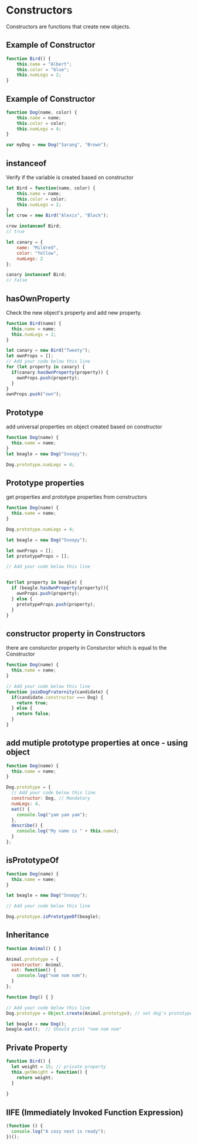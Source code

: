 # Constructors
Constructors are functions that create new objects.

## Example of Constructor
```javascript
function Bird() {
    this.name = "Albert";
    this.color = "blue";
    this.numLegs = 2;
}
```

## Example of Constructor
```javascript
function Dog(name, color) {
    this.name = name;
    this.color = color;
    this.numLegs = 4;
}

var myDog = new Dog("Sarang", "Brown");
```

## instanceof
Verify if the variable is created based on constructor
```javascript
let Bird = function(name, color) {
    this.name = name;
    this.color = color;
    this.numLegs = 2;
}
let crow = new Bird("Alexis", "Black");

crow instanceof Bird;
// true

let canary = {
    name: "Mildred",
    color: "Yellow",
    numLegs: 2
};

canary instanceof Bird;
// false
```

## hasOwnProperty
Check the new object's property and add new property.
```javascript
function Bird(name) {
  this.name = name;
  this.numLegs = 2;
}

let canary = new Bird("Tweety");
let ownProps = [];
// Add your code below this line
for (let property in canary) {
  if(canary.hasOwnProperty(property)) {
    ownProps.push(property);
  }
}
ownProps.push("own");
```

## Prototype
add universal properties on object created based on constructor
```javascript
function Dog(name) {
  this.name = name;
}
let beagle = new Dog("Snoopy");

Dog.prototype.numLegs = 4;
```

## Prototype properties
get properties and prototype properties from constructors
```javascript
function Dog(name) {
  this.name = name;
}

Dog.prototype.numLegs = 4;

let beagle = new Dog("Snoopy");

let ownProps = [];
let prototypeProps = [];

// Add your code below this line 


for(let property in beagle) {
  if (beagle.hasOwnProperty(property)){
    ownProps.push(property);
  } else {
    prototypeProps.push(property);
  }
}
```

## constructor property in Constructors
there are consturctor property in Consturctor which is equal to the Constructor
```javascript
function Dog(name) {
  this.name = name;
}

// Add your code below this line
function joinDogFraternity(candidate) {
  if(candidate.constructor === Dog) {
    return true;
  } else {
    return false;
  }
}

```

## add mutiple prototype properties at once - using object
```javascript
function Dog(name) {
  this.name = name; 
}

Dog.prototype = {
  // Add your code below this line
  constructor: Dog, // Mandatory
  numLegs: 4,
  eat() {
    console.log("yam yam yam");
  },
  describe() {
    console.log("My name is " + this.name);
  }
};
```

## isPrototypeOf
```javascript
function Dog(name) {
  this.name = name;
}

let beagle = new Dog("Snoopy");

// Add your code below this line

Dog.prototype.isPrototypeOf(beagle);
```

## Inheritance
```javascript
function Animal() { }

Animal.prototype = {
  constructor: Animal,
  eat: function() {
    console.log("nom nom nom");
  }
};

function Dog() { }

// Add your code below this line
Dog.prototype = Object.create(Animal.prototype); // set dog's prototype using animal's prototype

let beagle = new Dog();
beagle.eat();  // Should print "nom nom nom"
```


## Private Property

```javascript
function Bird() {
  let weight = 15; // private property
  this.getWeight = function() {
    return weight;
  }
  
}

```

## IIFE (Immediately Invoked Function Expression)
```javascript
(function () {
  console.log("A cozy nest is ready");
})();
```